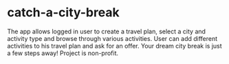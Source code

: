 # catch-a-city-break
The app allows logged in user to create a travel plan, select a city and activity type and browse through various activities. User can add different activities to his travel plan and ask for an offer. Your dream city break is just a few steps away!
Project is non-profit.
